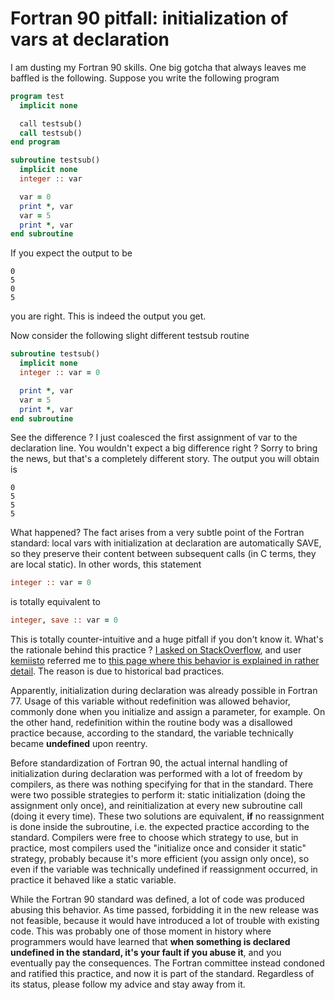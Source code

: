 Fortran 90 pitfall: initialization of vars at declaration
=========================================================

I am dusting my Fortran 90 skills. One big gotcha that always leaves me
baffled is the following. Suppose you write the following program

```fortran
program test
  implicit none

  call testsub()
  call testsub()
end program

subroutine testsub()
  implicit none
  integer :: var

  var = 0
  print *, var
  var = 5
  print *, var
end subroutine
```

If you expect the output to be

```
0
5
0
5
```

you are right. This is indeed the output you get.

Now consider the following slight different testsub routine

```fortran
subroutine testsub()
  implicit none
  integer :: var = 0

  print *, var
  var = 5
  print *, var
end subroutine
```

See the difference ? I just coalesced the first assignment of var to the
declaration line. You wouldn\'t expect a big difference right ? Sorry to
bring the news, but that\'s a completely different story. The output you
will obtain is

```
0
5
5
5
```

What happened? The fact arises from a very subtle point of the Fortran
standard: local vars with initialization at declaration are
automatically SAVE, so they preserve their content between subsequent
calls (in C terms, they are local static). In other words, this
statement

```fortran
integer :: var = 0
```

is totally equivalent to

```fortran
integer, save :: var = 0
```

This is totally counter-intuitive and a huge pitfall if you don\'t know
it. What\'s the rationale behind this practice ? [I asked on
StackOverflow](http://stackoverflow.com/questions/3352741/fortran-assignment-on-declaration-and-save-attribute-gotcha),
and user [kemiisto](http://stackoverflow.com/users/153349/kemiisto)
referred me to [this page where this behavior is explained in rather
detail](http://www.rhinocerus.net/forum/lang-fortran/92384-initialization-local-variables.html).
The reason is due to historical bad practices.

Apparently, initialization during declaration was already possible in
Fortran 77. Usage of this variable without redefinition was allowed
behavior, commonly done when you initialize and assign a parameter, for
example. On the other hand, redefinition within the routine body was a
disallowed practice because, according to the standard, the variable
technically became **undefined** upon reentry.

Before standardization of Fortran 90, the actual internal handling of
initialization during declaration was performed with a lot of freedom by
compilers, as there was nothing specifying for that in the standard.
There were two possible strategies to perform it: static initialization
(doing the assignment only once), and reinitialization at every new
subroutine call (doing it every time). These two solutions are
equivalent, **if** no reassignment is done inside the subroutine, i.e.
the expected practice according to the standard. Compilers were free to
choose which strategy to use, but in practice, most compilers used the
\"initialize once and consider it static\" strategy, probably because
it\'s more efficient (you assign only once), so even if the variable was
technically undefined if reassignment occurred, in practice it behaved
like a static variable.

While the Fortran 90 standard was defined, a lot of code was produced
abusing this behavior. As time passed, forbidding it in the new release
was not feasible, because it would have introduced a lot of trouble with
existing code. This was probably one of those moment in history where
programmers would have learned that **when something is declared
undefined in the standard, it\'s your fault if you abuse it**, and you
eventually pay the consequences. The Fortran committee instead condoned
and ratified this practice, and now it is part of the standard.
Regardless of its status, please follow my advice and stay away from it.
